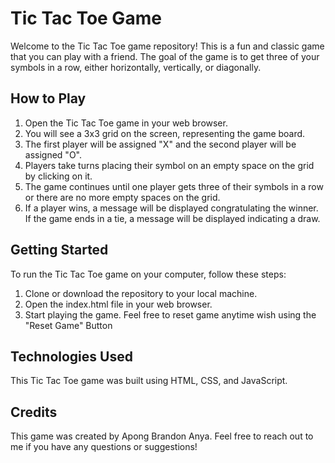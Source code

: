 # Tic Tac Toe Game

Welcome to the Tic Tac Toe game repository! This is a fun and classic game that you can play with a friend. The goal of the game is to get three of your symbols in a row, either horizontally, vertically, or diagonally.

## How to Play

1. Open the Tic Tac Toe game in your web browser.
2. You will see a 3x3 grid on the screen, representing the game board.
3. The first player will be assigned "X" and the second player will be assigned "O".
4. Players take turns placing their symbol on an empty space on the grid by clicking on it.
5. The game continues until one player gets three of their symbols in a row or there are no more empty spaces on the grid.
6. If a player wins, a message will be displayed congratulating the winner. If the game ends in a tie, a message will be displayed indicating a draw.

## Getting Started

To run the Tic Tac Toe game on your computer, follow these steps:

1. Clone or download the repository to your local machine.
2. Open the index.html file in your web browser.
3. Start playing the game. Feel free to reset game anytime wish using the "Reset Game" Button

## Technologies Used

This Tic Tac Toe game was built using HTML, CSS, and JavaScript.

## Credits

This game was created by Apong Brandon Anya. Feel free to reach out to me if you have any questions or suggestions!
